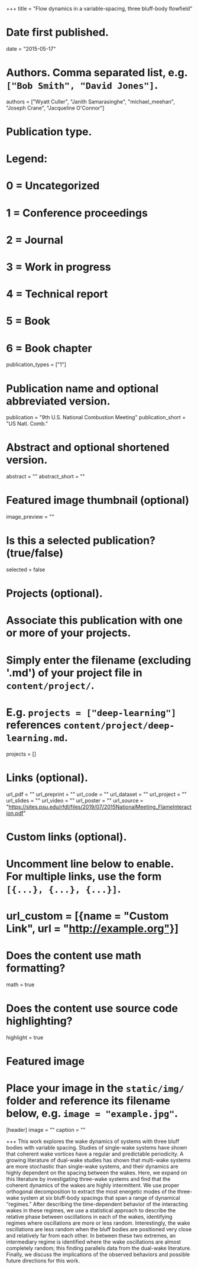 +++
title = "Flow dynamics in a variable-spacing, three bluff-body flowfield"

# Date first published.
date = "2015-05-17"

# Authors. Comma separated list, e.g. `["Bob Smith", "David Jones"]`.
authors = ["Wyatt Culler", "Janith Samarasinghe", "michael_meehan", "Joseph Crane", "Jacqueline O'Connor"]

# Publication type.
# Legend:
# 0 = Uncategorized
# 1 = Conference proceedings
# 2 = Journal
# 3 = Work in progress
# 4 = Technical report
# 5 = Book
# 6 = Book chapter
publication_types = ["1"]

# Publication name and optional abbreviated version.
publication = "9th U.S. National Combustion Meeting"
publication_short = "US Natl. Comb."

# Abstract and optional shortened version.
abstract = ""
abstract_short = ""

# Featured image thumbnail (optional)
image_preview = ""

# Is this a selected publication? (true/false)
selected = false

# Projects (optional).
#   Associate this publication with one or more of your projects.
#   Simply enter the filename (excluding '.md') of your project file in `content/project/`.
#   E.g. `projects = ["deep-learning"]` references `content/project/deep-learning.md`.
projects = []

# Links (optional).
url_pdf = ""
url_preprint = ""
url_code = ""
url_dataset = ""
url_project = ""
url_slides = ""
url_video = ""
url_poster = ""
url_source = "https://sites.psu.edu/rfdl/files/2019/07/2015NationalMeeting_FlameInteraction.pdf"

# Custom links (optional).
#   Uncomment line below to enable. For multiple links, use the form `[{...}, {...}, {...}]`.
# url_custom = [{name = "Custom Link", url = "http://example.org"}]

# Does the content use math formatting?
math = true

# Does the content use source code highlighting?
highlight = true

# Featured image
# Place your image in the `static/img/` folder and reference its filename below, e.g. `image = "example.jpg"`.
[header]
image = ""
caption = ""

+++
This work explores the wake dynamics of systems with three bluff bodies with variable spacing. Studies of single-wake systems have shown that coherent wake vortices have a regular and predictable periodicity. A growing literature of dual-wake studies has shown that multi-wake systems are more stochastic than single-wake systems, and their dynamics are highly dependent on the spacing between the wakes. Here, we expand on this literature by investigating three-wake systems and find that the coherent dynamics of the wakes are highly intermittent. We use proper orthogonal decomposition to extract the most energetic modes of the three-wake system at six bluff-body spacings that span a range of dynamical “regimes.” After describing the time-dependent behavior of the interacting wakes in these regimes, we use a statistical approach to describe the relative phase between oscillations in each of the wakes, identifying regimes where oscillations are more or less random. Interestingly, the wake oscillations are less random when the bluff bodies are positioned very close and relatively far from each other. In between these two extremes, an intermediary regime is identified where the wake oscillations are almost completely random; this finding parallels data from the dual-wake literature. Finally, we discuss the implications of the observed behaviors and possible future directions for this work.
